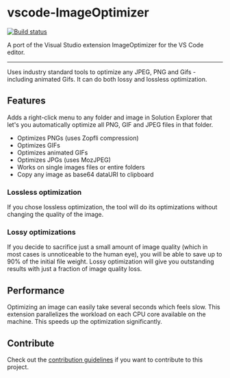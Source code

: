 # vscode-ImageOptimizer

[![Build status](https://ci.appveyor.com/api/projects/status/ju1to90vscseio43?svg=true)](https://ci.appveyor.com/project/tylerbhughes/vscode-imageoptimizer)

A port of the Visual Studio extension ImageOptimizer for the VS Code editor. 

--------------------------------

Uses industry standard tools to optimize any JPEG, PNG
and Gifs - including animated Gifs. It can do both lossy
and lossless optimization.

## Features

Adds a right-click menu to any folder and image in Solution Explorer
that let's you automatically optimize all PNG, GIF and JPEG files
in that folder. 

- Optimizes PNGs (uses Zopfli compression)
- Optimizes GIFs
- Optimizes animated GIFs
- Optimizes JPGs (uses MozJPEG)
- Works on single images files or entire folders
- Copy any image as base64 dataURI to clipboard

### Lossless optimization
If you chose lossless optimization, the tool will
do its optimizations without changing the quality of the image.

### Lossy optimizations
If you decide to sacrifice just a small amount of image quality
(which in most cases is unnoticeable to the human eye), you will
be able to save up to 90% of the initial file weight. Lossy
optimization will give you outstanding results with just a
fraction of image quality loss.

## Performance
Optimizing an image can easily take several seconds which feels
slow. This extension parallelizes the workload on each CPU core
available on the machine. This speeds up the optimization
significantly.

## Contribute
Check out the [contribution guidelines](.github/CONTRIBUTING.md)
if you want to contribute to this project.